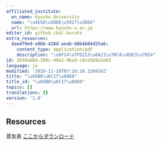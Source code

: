 ```yaml
---
affiliated_institute:
  en_name: Kyushu University
  name: "\u4E5D\u5DDE\u5927\u5B66"
  url: https://www.kyushu-u.ac.jp
editor_id: github.cbal-kurata
extra_resources:
  dae4f9e9-a9bb-428d-aeab-68b4b04d55a6:
    content_type: application/pdf
    description: "\u6F14\u7FD213\u6A21\u7BC4\u89E3\u7B54"
id: 2650a68d-209c-40e1-9ba9-c0ce5b9a2e83
language: ja
modified: '2019-11-18T07:28:16.126816Z'
title: "\u84B8\u6C17\u8868"
title_id: "\u84B8\u6C17\u8868"
topics: []
translations: {}
version: '1.0'
---
```


## Resources
蒸気表
[ここからダウンロード](https://archive.iii.kyushu-u.ac.jp/public/yT3kQAKId8_AA9oBS5FuIoZ9psBnZiOke0NeuJVyraxv)
